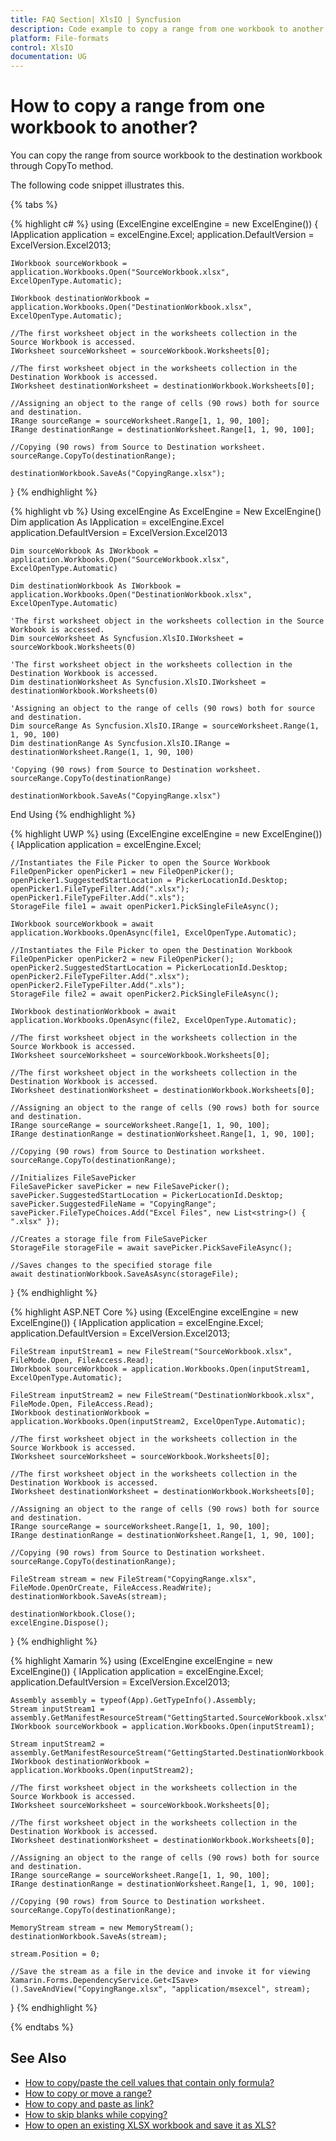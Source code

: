 ```yaml
---
title: FAQ Section| XlsIO | Syncfusion
description: Code example to copy a range from one workbook to another using Syncfusion .NET Excel library (XlsIO).
platform: File-formats
control: XlsIO
documentation: UG
---
```


# How to copy a range from one workbook to another?

You can copy the range from source workbook to the destination workbook through CopyTo method. 

The following code snippet illustrates this.

{% tabs %}  

{% highlight c# %}
using (ExcelEngine excelEngine = new ExcelEngine())
{
    IApplication application = excelEngine.Excel;
    application.DefaultVersion = ExcelVersion.Excel2013;

    IWorkbook sourceWorkbook = application.Workbooks.Open("SourceWorkbook.xlsx", ExcelOpenType.Automatic);

    IWorkbook destinationWorkbook = application.Workbooks.Open("DestinationWorkbook.xlsx", ExcelOpenType.Automatic);

    //The first worksheet object in the worksheets collection in the Source Workbook is accessed.
    IWorksheet sourceWorksheet = sourceWorkbook.Worksheets[0];

    //The first worksheet object in the worksheets collection in the Destination Workbook is accessed.
    IWorksheet destinationWorksheet = destinationWorkbook.Worksheets[0];

    //Assigning an object to the range of cells (90 rows) both for source and destination.
    IRange sourceRange = sourceWorksheet.Range[1, 1, 90, 100];
    IRange destinationRange = destinationWorksheet.Range[1, 1, 90, 100];

    //Copying (90 rows) from Source to Destination worksheet.
    sourceRange.CopyTo(destinationRange);

    destinationWorkbook.SaveAs("CopyingRange.xlsx");
}
{% endhighlight %}


{% highlight vb %}
Using excelEngine As ExcelEngine = New ExcelEngine()
    Dim application As IApplication = excelEngine.Excel
    application.DefaultVersion = ExcelVersion.Excel2013

    Dim sourceWorkbook As IWorkbook = application.Workbooks.Open("SourceWorkbook.xlsx", ExcelOpenType.Automatic)

    Dim destinationWorkbook As IWorkbook = application.Workbooks.Open("DestinationWorkbook.xlsx", ExcelOpenType.Automatic)

    'The first worksheet object in the worksheets collection in the Source Workbook is accessed.
    Dim sourceWorksheet As Syncfusion.XlsIO.IWorksheet = sourceWorkbook.Worksheets(0)

    'The first worksheet object in the worksheets collection in the Destination Workbook is accessed.
    Dim destinationWorksheet As Syncfusion.XlsIO.IWorksheet = destinationWorkbook.Worksheets(0)

    'Assigning an object to the range of cells (90 rows) both for source and destination.
    Dim sourceRange As Syncfusion.XlsIO.IRange = sourceWorksheet.Range(1, 1, 90, 100)
    Dim destinationRange As Syncfusion.XlsIO.IRange = destinationWorksheet.Range(1, 1, 90, 100)

    'Copying (90 rows) from Source to Destination worksheet.
    sourceRange.CopyTo(destinationRange)

    destinationWorkbook.SaveAs("CopyingRange.xlsx")
End Using
{% endhighlight %}

{% highlight UWP %}
using (ExcelEngine excelEngine = new ExcelEngine())
{
    IApplication application = excelEngine.Excel;

    //Instantiates the File Picker to open the Source Workbook
    FileOpenPicker openPicker1 = new FileOpenPicker();
    openPicker1.SuggestedStartLocation = PickerLocationId.Desktop;
    openPicker1.FileTypeFilter.Add(".xlsx");
    openPicker1.FileTypeFilter.Add(".xls");
    StorageFile file1 = await openPicker1.PickSingleFileAsync();

    IWorkbook sourceWorkbook = await application.Workbooks.OpenAsync(file1, ExcelOpenType.Automatic);

    //Instantiates the File Picker to open the Destination Workbook
    FileOpenPicker openPicker2 = new FileOpenPicker();
    openPicker2.SuggestedStartLocation = PickerLocationId.Desktop;
    openPicker2.FileTypeFilter.Add(".xlsx");
    openPicker2.FileTypeFilter.Add(".xls");
    StorageFile file2 = await openPicker2.PickSingleFileAsync();

    IWorkbook destinationWorkbook = await application.Workbooks.OpenAsync(file2, ExcelOpenType.Automatic);

    //The first worksheet object in the worksheets collection in the Source Workbook is accessed.
    IWorksheet sourceWorksheet = sourceWorkbook.Worksheets[0];

    //The first worksheet object in the worksheets collection in the Destination Workbook is accessed.
    IWorksheet destinationWorksheet = destinationWorkbook.Worksheets[0];

    //Assigning an object to the range of cells (90 rows) both for source and destination.
    IRange sourceRange = sourceWorksheet.Range[1, 1, 90, 100];
    IRange destinationRange = destinationWorksheet.Range[1, 1, 90, 100];

    //Copying (90 rows) from Source to Destination worksheet.
    sourceRange.CopyTo(destinationRange);

    //Initializes FileSavePicker
    FileSavePicker savePicker = new FileSavePicker();
    savePicker.SuggestedStartLocation = PickerLocationId.Desktop;
    savePicker.SuggestedFileName = "CopyingRange";
    savePicker.FileTypeChoices.Add("Excel Files", new List<string>() { ".xlsx" });

    //Creates a storage file from FileSavePicker
    StorageFile storageFile = await savePicker.PickSaveFileAsync();

    //Saves changes to the specified storage file
    await destinationWorkbook.SaveAsAsync(storageFile);
}
{% endhighlight %}

{% highlight ASP.NET Core %}
using (ExcelEngine excelEngine = new ExcelEngine())
{
    IApplication application = excelEngine.Excel;
    application.DefaultVersion = ExcelVersion.Excel2013;

    FileStream inputStream1 = new FileStream("SourceWorkbook.xlsx", FileMode.Open, FileAccess.Read);
    IWorkbook sourceWorkbook = application.Workbooks.Open(inputStream1, ExcelOpenType.Automatic);

    FileStream inputStream2 = new FileStream("DestinationWorkbook.xlsx", FileMode.Open, FileAccess.Read);
    IWorkbook destinationWorkbook = application.Workbooks.Open(inputStream2, ExcelOpenType.Automatic);

    //The first worksheet object in the worksheets collection in the Source Workbook is accessed.
    IWorksheet sourceWorksheet = sourceWorkbook.Worksheets[0];

    //The first worksheet object in the worksheets collection in the Destination Workbook is accessed.
    IWorksheet destinationWorksheet = destinationWorkbook.Worksheets[0];

    //Assigning an object to the range of cells (90 rows) both for source and destination.
    IRange sourceRange = sourceWorksheet.Range[1, 1, 90, 100];
    IRange destinationRange = destinationWorksheet.Range[1, 1, 90, 100];

    //Copying (90 rows) from Source to Destination worksheet.
    sourceRange.CopyTo(destinationRange);

    FileStream stream = new FileStream("CopyingRange.xlsx", FileMode.OpenOrCreate, FileAccess.ReadWrite);
    destinationWorkbook.SaveAs(stream);

    destinationWorkbook.Close();
    excelEngine.Dispose();
}
{% endhighlight %}

{% highlight Xamarin %}
using (ExcelEngine excelEngine = new ExcelEngine())
{
    IApplication application = excelEngine.Excel;
    application.DefaultVersion = ExcelVersion.Excel2013;

    Assembly assembly = typeof(App).GetTypeInfo().Assembly;
    Stream inputStream1 = assembly.GetManifestResourceStream("GettingStarted.SourceWorkbook.xlsx");
    IWorkbook sourceWorkbook = application.Workbooks.Open(inputStream1);

    Stream inputStream2 = assembly.GetManifestResourceStream("GettingStarted.DestinationWorkbook.xlsx");
    IWorkbook destinationWorkbook = application.Workbooks.Open(inputStream2);

    //The first worksheet object in the worksheets collection in the Source Workbook is accessed.
    IWorksheet sourceWorksheet = sourceWorkbook.Worksheets[0];

    //The first worksheet object in the worksheets collection in the Destination Workbook is accessed.
    IWorksheet destinationWorksheet = destinationWorkbook.Worksheets[0];

    //Assigning an object to the range of cells (90 rows) both for source and destination.
    IRange sourceRange = sourceWorksheet.Range[1, 1, 90, 100];
    IRange destinationRange = destinationWorksheet.Range[1, 1, 90, 100];

    //Copying (90 rows) from Source to Destination worksheet.
    sourceRange.CopyTo(destinationRange);

    MemoryStream stream = new MemoryStream();
    destinationWorkbook.SaveAs(stream);

    stream.Position = 0;

    //Save the stream as a file in the device and invoke it for viewing
    Xamarin.Forms.DependencyService.Get<ISave>().SaveAndView("CopyingRange.xlsx", "application/msexcel", stream);
}
{% endhighlight %}

{% endtabs %}  

## See Also

* [How to copy/paste the cell values that contain only formula?](https://help.syncfusion.com/file-formats/xlsio/faqs/how-to-copy-paste-the-cell-values-that-contain-only-formula)
* [How to copy or move a range?](https://help.syncfusion.com/file-formats/xlsio/worksheet-cells-manipulation#copy-or-move-a-range)
* [How to copy and paste as link?](https://help.syncfusion.com/file-formats/xlsio/worksheet-cells-manipulation#copy-and-paste-as-link)
* [How to skip blanks while copying?](https://help.syncfusion.com/file-formats/xlsio/worksheet-cells-manipulation#skip-blanks-while-copying)
* [How to open an existing XLSX workbook and save it as XLS?](https://help.syncfusion.com/file-formats/xlsio/faqs/how-to-open-an-existing-xlsx-workbook-and-save-it-as-xls)
